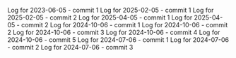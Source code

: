 Log for 2023-06-05 - commit 1
Log for 2025-02-05 - commit 1
Log for 2025-02-05 - commit 2
Log for 2025-04-05 - commit 1
Log for 2025-04-05 - commit 2
Log for 2024-10-06 - commit 1
Log for 2024-10-06 - commit 2
Log for 2024-10-06 - commit 3
Log for 2024-10-06 - commit 4
Log for 2024-10-06 - commit 5
Log for 2024-07-06 - commit 1
Log for 2024-07-06 - commit 2
Log for 2024-07-06 - commit 3
